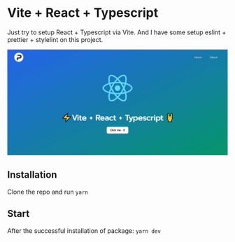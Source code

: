 # Vite + React + Typescript

Just try to setup React + Typescript via Vite.
And I have some setup eslint + prettier + stylelint on this project.

![Vite + React + Typescript](/public/images/vite_react_typscript.jpg)

## Installation

Clone the repo and run `yarn`

## Start

After the successful installation of package: `yarn dev`